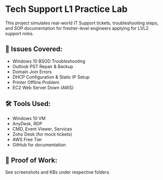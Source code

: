 # Tech Support L1 Practice Lab 

This project simulates real-world IT Support tickets, troubleshooting steps, and SOP documentation for fresher-level engineers applying for L1/L2 support roles.

## 🔧 Issues Covered:
- Windows 10 BSOD Troubleshooting
- Outlook PST Repair & Backup
- Domain Join Errors
- DHCP Configuration & Static IP Setup
- Printer Offline Problem
- EC2 Web Server Down (AWS)

## 🛠 Tools Used:
- Windows 10 VM
- AnyDesk, RDP
- CMD, Event Viewer, Services
- Zoho Desk (for mock tickets)
- AWS Free Tier
- GitHub for documentation

## 📸 Proof of Work:
See screenshots and KBs under respective folders.
